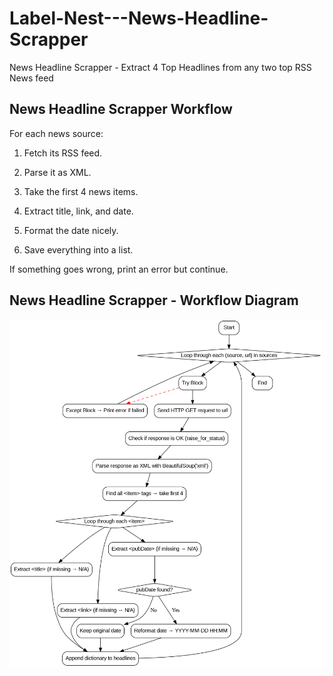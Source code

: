 # Label-Nest---News-Headline-Scrapper
News Headline Scrapper - Extract 4 Top Headlines from any two top RSS News feed

## News Headline Scrapper Workflow
For each news source:

1. Fetch its RSS feed.

2. Parse it as XML.

3. Take the first 4 news items.

4. Extract title, link, and date.

5. Format the date nicely.

6. Save everything into a list.

If something goes wrong, print an error but continue.

## News Headline Scrapper - Workflow Diagram
![Workflow Diagram](news_scraper_workflow.png)
